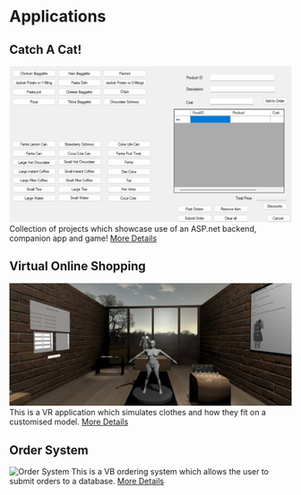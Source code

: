 # Applications

## Catch A Cat!
![Catch A Cat](/images/catchACat/OS.png)
Collection of projects which showcase use of an ASP.net backend, companion app and game! 
[More Details](/markdown/application/CatchACat.md)

## Virtual Online Shopping
![Virtual Online Shopping](/images/VOS/vosBanner.PNG)
This is a VR application which simulates clothes and how they fit 
on a customised model. 
[More Details](/markdown/application/VOS.md)

## Order System
![Order System](/images/OS.PNG)
This is a VB ordering system which allows the user to submit orders to a database.
[More Details](/markdown/application/OrderSystem.md)

